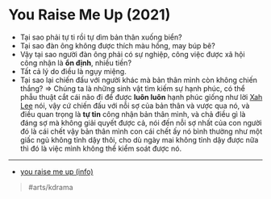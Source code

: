 # You Raise Me Up (2021)

- Tại sao phải tự ti rồi tự dìm bản thân xuống biển?
- Tại sao đàn ông không được thích màu hồng, may búp bê?
- Vậy tại sao người đàn ông phải có sự nghiệp, công việc được xã hội công nhận là **ổn định**, nhiều tiền?
- Tất cả lý do điều là ngụy miệng.
- Tại sao lại chiến đấu với người khác mà bản thân mình còn không chiến thắng?
  ⇒ Chúng ta là những sinh vật tìm kiếm sự hạnh phúc, có thể phẫu thuật cắt cái não đi để được **luôn luôn** hạnh phúc giống như lời [Xah Lee](Xah%20Lee.md) nói, vậy cứ chiến đấu với nỗi sợ của bản thân và vược qua nó, và điều quan trọng là **tự tin** công nhận bản thân mình, và chả điều gì là đáng sợ mà không giải quyết được cả, nói đến nỗi sợ nhất của con người đó là cái chết vậy bản thân mình con cái chết ấy nó bình thường như một giấc ngủ không tỉnh dậy thôi, cho dù ngày mai không tỉnh dậy được nữa thì đó là việc mình không thể kiểm soát được nó.

---

- [you raise me up (info)](https://mydramalist.com/696959-you-raise-me-up)

> #arts/kdrama
